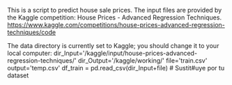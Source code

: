 This is a script to predict house sale prices. The input files are provided by the Kaggle competition: House Prices - Advanced Regression Techniques.
https://www.kaggle.com/competitions/house-prices-advanced-regression-techniques/code

The data directory is currently set to Kaggle; you should change it to your local computer:
                dir_Input='/kaggle/input/house-prices-advanced-regression-techniques/'
                dir_Output='/kaggle/working/'
                file='train.csv'
                output='temp.csv'
                df_train = pd.read_csv(dir_Input+file)  # Sustit#uye por tu dataset


